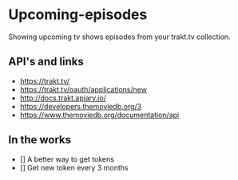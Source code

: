 # Upcoming-episodes
Showing upcoming tv shows episodes from your trakt.tv collection. 


## API's and links
- https://trakt.tv/
- https://trakt.tv/oauth/applications/new
- http://docs.trakt.apiary.io/
- https://developers.themoviedb.org/3
- https://www.themoviedb.org/documentation/api

## In the works

- [] A better way to get tokens
- [] Get new token every 3 months

